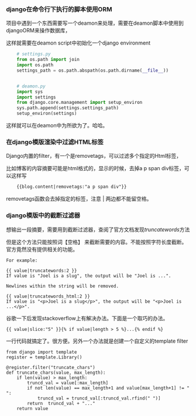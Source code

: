### django在命令行下执行的脚本使用ORM ###

项目中遇到一个东西需要写一个deamon来处理，需要在deamon脚本中使用到djangoORM来操作数据库，

这样就需要在deamon script中初始化一个django environment
	
```python
    # settings.py
    from os.path import join
    import os.path
    settings_path = os.path.abspath(os.path.dirname(__file__))


    # deamon.py
    import sys
    import settings
    from django.core.management import setup_environ
    sys.path.append(settings.settings_path)
    setup_environ(settings)
```

这样就可以在deamon中为所欲为了。哈哈。

	
### 在django模版渲染中过滤HTML标签 ###

Django内置的filter，有一个是removetags，可以过滤多个指定的Html标签，

比如博客的内容摘要可能是html格式的，显示的时候，去掉a p span div标签，可以这样写

```html
	{{blog.content|removetags:"a p span div"}}
```

removetags函数会去掉指定的标签，注意 | 两边都不能留空格。


### django模版中的截断过滤器 ###

想输出一段摘要，需要用到截断过滤器，查阅了官方文档发现*truncatewords*方法

但是这个方法只能按照词【空格】 来截断需要的内容。不能按照字符长度截断。官方竟然没有提供相关的功能。

	For example:

	{{ value|truncatewords:2 }}
	If value is "Joel is a slug", the output will be "Joel is ...".

	Newlines within the string will be removed.
	
	{{ value|truncatewords_html:2 }}
	If value is "<p>Joel is a slug</p>", the output will be "<p>Joel is ...</p>".
	
谷歌一下后发现stackoverflow上有解决办法。下面是一个取巧的办法。

	{{ value|slice:"5" }}{% if value|length > 5 %}...{% endif %}
	
一行代码就搞定了。很方便。另外一个办法就是创建一个自定义的template filter

	from django import template
	register = template.Library()

	@register.filter("truncate_chars")
	def truncate_chars(value, max_length):
		if len(value) > max_length:
			truncd_val = value[:max_length]
			if not len(value) == max_length+1 and value[max_length+1] != " ":
				truncd_val = truncd_val[:truncd_val.rfind(" ")]
			return  truncd_val + "..."
		return value
		
		
